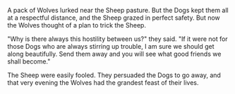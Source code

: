 A pack of Wolves lurked near the Sheep pasture. But the Dogs kept
them all at a respectful distance, and the Sheep grazed in
perfect safety. But now the Wolves thought of a plan to trick the
Sheep.

"Why is there always this hostility between us?" they said. "If
it were not for those Dogs who are always stirring up trouble, I
am sure we should get along beautifully. Send them away and you
will see what good friends we shall become."

The Sheep were easily fooled. They persuaded the Dogs to go away,
and that very evening the Wolves had the grandest feast of their
lives.

